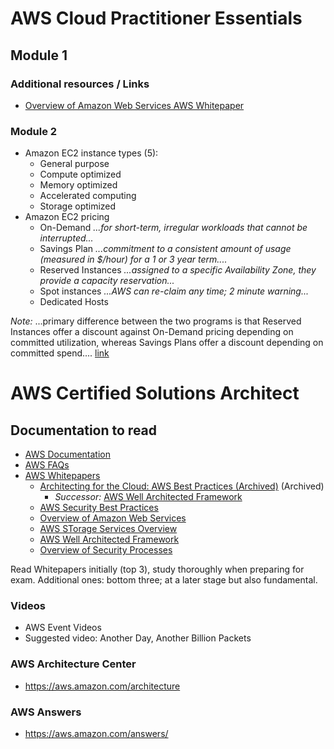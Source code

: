 # AWS Cloud Practitioner Essentials 

## Module 1
### Additional resources / Links 
* [Overview of Amazon Web Services AWS Whitepaper](https://d0.awsstatic.com/whitepapers/aws-overview.pdf)
### Module 2
* Amazon EC2 instance types (5):
  * General purpose
  * Compute optimized
  * Memory optimized
  * Accelerated computing
  * Storage optimized 
* Amazon EC2 pricing
  * On-Demand _...for short-term, irregular workloads that cannot be interrupted..._
  * Savings Plan _...commitment to a consistent amount of usage (measured in $/hour) for a 1 or 3 year term...._ 
  * Reserved Instances _...assigned to a specific Availability Zone, they provide a capacity reservation..._
  * Spot instances _...AWS can re-claim any time; 2 minute warning..._
  * Dedicated Hosts 
  
  
*Note:* ...primary difference between the two programs is that Reserved Instances offer a discount against On-Demand pricing depending on committed utilization, whereas Savings Plans offer a discount depending on committed spend.... [link](https://www.cloudhealthtech.com/blog/reserved-instances-vs-aws-saving-plans)


# AWS Certified Solutions Architect

## Documentation to read

* [AWS Documentation](https://docs.aws.amazon.com/)
* [AWS FAQs](https://aws.amazon.com/faqs/)
* [AWS Whitepapers](https://aws.amazon.com/whitepapers)
  * [Architecting for the Cloud: AWS Best Practices (Archived)](https://d1.awsstatic.com/whitepapers/AWS_Cloud_Best_Practices.pdf) (Archived)
    * _Successor:_ [AWS Well Architected Framework](https://d1.awsstatic.com/whitepapers/architecture/AWS_Well-Architected_Framework.pdf)
  * [AWS Security Best Practices]()
  * [Overview of Amazon Web Services]()
  * [AWS STorage Services Overview]()
  * [AWS Well Architected Framework]()
  * [Overview of Security Processes]()

Read Whitepapers initially (top 3), study thoroughly when preparing for exam.
Additional ones: bottom three; at a later stage but also fundamental.

### Videos
* AWS Event Videos
* Suggested video: Another Day, Another Billion Packets

### AWS Architecture Center
* https://aws.amazon.com/architecture

### AWS Answers
* https://aws.amazon.com/answers/

